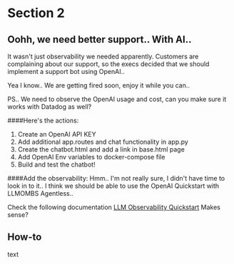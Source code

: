 # Section 2

## Oohh, we need better support.. With AI..

It wasn't just observability we needed apparently. Customers are complaining about our support, so the execs decided that we should implement a support bot using OpenAI.. 

Yea I know.. We are getting fired soon, enjoy it while you can.. 

PS.. We need to observe the OpenAI usage and cost, can you make sure it works with Datadog as well?

####Here's the actions:
1. Create an OpenAI API KEY
2. Add additional app.routes and chat functionality in app.py
3. Create the chatbot.html and add a link in base.html page
4. Add OpenAI Env variables to docker-compose file
4. Build and test the chatbot!

####Add the observability:
Hmm.. I'm not really sure, I didn't have time to look in to it.. I think we should be able to use the OpenAI Quickstart with LLMOMBS Agentless.. 

Check the following documentation [LLM Observability Quickstart](https://docs.datadoghq.com/llm_observability/quickstart/?site=us)
Makes sense?

## How-to

text